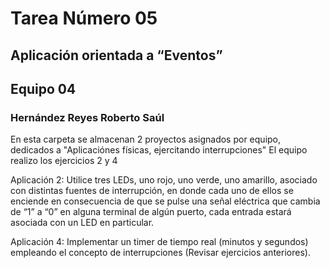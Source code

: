 # Tarea Número 05
## Aplicación orientada a “Eventos” 
## Equipo 04
### Hernández Reyes Roberto Saúl

En esta carpeta se almacenan 2 proyectos asignados por equipo, 
dedicados a "Aplicaciónes físicas, ejercitando interrupciones"
El equipo realizo los ejercicios 2 y 4

Aplicación 2: Utilice tres LEDs, uno rojo, uno verde, uno amarillo, asociado con distintas fuentes de interrupción, en donde cada uno de ellos se enciende en consecuencia de que se pulse una señal eléctrica que cambia de “1” a “0” en alguna terminal de algún puerto, cada entrada estará asociada con un LED en particular.

Aplicación 4: Implementar un timer de tiempo real (minutos y segundos) empleando el concepto de interrupciones (Revisar ejercicios anteriores).
